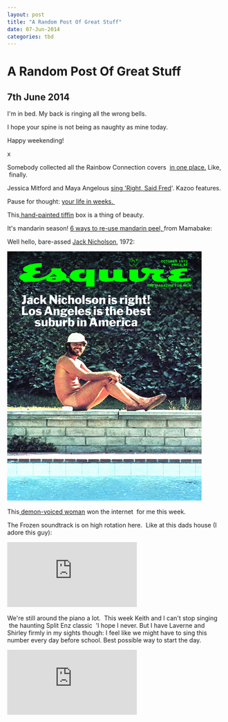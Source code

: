 ```yaml
---
layout: post
title: "A Random Post Of Great Stuff"
date: 07-Jun-2014
categories: tbd
---
```


# A Random Post Of Great Stuff

## 7th June 2014

I'm in bed. My back is ringing all the wrong bells.

I hope your spine is not being as naughty as mine today.

Happy weekending!

x

Somebody collected all the Rainbow Connection covers  <a href="http://www.metafilter.com/77060/Ive-heard-them-calling-my-name">in one place.</a> Like,    finally.

Jessica Mitford and Maya Angelous <a href="http://dangerousminds.net/comments/maya_angelou_and_jessica_mitford_sing_right_said_fred">sing 'Right,   Said Fred</a>'. Kazoo features.

Pause for thought: <a href="http://waitbutwhy.com/2014/05/life-weeks.html">your life in weeks. </a>

This<a href="http://thenewdomestic.com/product/handpainted-tiffin-carrier/"> hand-painted tiffin</a> box is a thing of beauty.

It's mandarin season! <a href="http://mamabake.com/2014/06/05/6-uses-mandarin-peel/">6 ways to re-use mandarin peel,  </a> from Mamabake:

Well hello, bare-assed <a href="http://dangerousminds.net/comments/jack_nicholson_got_bare_ass_naked_for_the_cover_of_esquire_in_1972">Jack Nicholson</a>, 1972:

<img class="photo-horiz" src="/images/2014/06/72-10_Nicholson.jpg" />

This<a href="http://jezebel.com/awesome-woman-scares-groper-so-badly-he-craps-his-pants-1586151686"> demon-voiced woman</a> won the internet  for me this week.

The Frozen soundtrack is on high rotation here.  Like at this dads house (I adore this guy):

<iframe src='https://www.youtube.com/embed/Fu9ntXkkzwE' frameborder='0' gesture='media' allow='encrypted-media' allowfullscreen></iframe>

We're still around the piano a lot.  This week Keith and I can't stop singing  the haunting Split Enz classic  'I hope I never. But I have Laverne and Shirley firmly in my sights though: I feel like we might have to sing this number every day before school. Best possible way to start the day.

<iframe src='https://www.youtube.com/embed/bJzF8_df1R8' frameborder='0' gesture='media' allow='encrypted-media' allowfullscreen></iframe>
